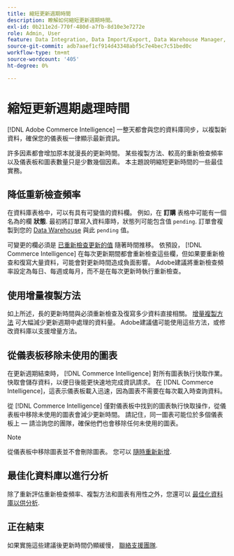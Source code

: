 ```yaml
---
title: 縮短更新週期時間
description: 瞭解如何縮短更新週期時間。
exl-id: 0b211e2d-770f-480d-a7fb-8d10e3e7272e
role: Admin, User
feature: Data Integration, Data Import/Export, Data Warehouse Manager, Dashboards
source-git-commit: adb7aaef1cf914d43348abf5c7e4bec7c51bed0c
workflow-type: tm+mt
source-wordcount: '405'
ht-degree: 0%

---
```


# 縮短更新週期處理時間

[!DNL Adobe Commerce Intelligence] 一整天都會與您的資料庫同步，以複製新資料，確保您的儀表板一律顯示最新資訊。

許多因素都會增加原本就漫長的更新時間。 某些複製方法、較高的重新檢查頻率以及儀表板和圖表數量只是少數幾個因素。 本主題說明縮短更新時間的一些最佳實務。

## 降低重新檢查頻率

在資料庫表格中，可以有具有可變值的資料欄。 例如，在 **訂購** 表格中可能有一個名為的欄 **狀態**. 最初將訂單寫入資料庫時，狀態列可能包含值 `pending`. 訂單會複製到您的 [Data Warehouse](../data-analyst/data-warehouse-mgr/tour-dwm.md) 與此 `pending` 值。

可變更的欄必須是 [已重新檢查更新的值](../data-analyst/data-warehouse-mgr/cfg-data-rechecks.md) 隨著時間推移。 依預設， [!DNL Commerce Intelligence] 在每次更新期間都會重新檢查這些欄，但如果要重新檢查和復寫大量資料，可能會對更新時間造成負面影響。 Adobe建議將重新檢查頻率設定為每日、每週或每月，而不是在每次更新時執行重新檢查。

## 使用增量複製方法

如上所述，長的更新時間與必須重新檢查及復寫多少資料直接相關。 [增量複製方法](../data-analyst/data-warehouse-mgr/cfg-replication-methods.md) 可大幅減少更新週期中處理的資料量。 Adobe建議儘可能使用這些方法，或修改資料庫以支援增量方法。

## 從儀表板移除未使用的圖表

在更新週期結束時， [!DNL Commerce Intelligence] 對所有圖表執行快取作業。 快取會儲存資料，以便日後能更快速地完成資訊請求。 在 [!DNL Commerce Intelligence]，這表示儀表板載入迅速，因為圖表不需要在每次載入時查詢資料。

從 [!DNL Commerce Intelligence] 僅對儀表板中找到的圖表執行快取操作，從儀表板中移除未使用的圖表會減少更新時間。 請記住，同一圖表可能位於多個儀表板上 — 請洽詢您的團隊，確保他們也會移除任何未使用的圖表。

>[!NOTE]
>
>從儀表板中移除圖表並不會刪除圖表。 您可以 [隨時重新新增](../data-user/dashboards/add-charts-dashboard.md).

## 最佳化資料庫以進行分析

除了重新評估重新檢查頻率、複製方法和圖表有用性之外，您還可以 [最佳化資料庫以供分析](../best-practices/opt-db-analysis.md).

## 正在結束

如果實施這些建議後更新時間仍顯緩慢， [聯絡支援團隊](https://experienceleague.adobe.com/docs/commerce-knowledge-base/kb/troubleshooting/miscellaneous/mbi-service-policies.html).

